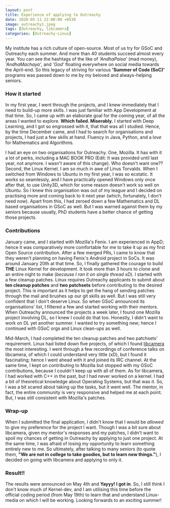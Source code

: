 ```yaml
---
layout: post
title: Experience of applying to Outreachy
date: 2020-05-11 22:00:00 +0530
image: outreachy1.jpeg
tags: [Outreachy, libcamera]
categories: [Outreachy-Linux]
---
```

My institute has a rich culture of open-source. Most of us try for GSoC and Outreachy each summer. And more than 40 students succeed almost every year. You can see the hashtags of the like of *'AndhaPaisa'* (mad money), *'AndhaMachaya'*, and *'God'* floating everywhere on social media towards the April-end. So this legacy of striving for various __'Summer of Code (SoC)'__ programs was passed down to me by my beloved and always-helping seniors. 

### How it started

In my first year, I went through the projects, and I knew immediately that I need to build-up more skills. I was just familiar with App Development at that time. So, I came up with an elaborate goal for the coming year, of all the areas I wanted to explore. __Which failed. Miserably.__ I started with Deep Learning, and I got so engrossed with it, that that was all I studied. Hence, by the time December came, and I had to search for organisations and projects, I had just a few skills at hand. Fluency in Java, Python, and a l*ove* for Mathematics and Algorithms.

I had an eye on two organisations for Outreachy. One, Mozilla. It has with it a lot of perks, including a MAC BOOK PRO (Edit: It was provided until last year, not anymore. I wasn't aware of this change). Who doesn't want one?? Second, the Linux Kernel. I am so much in awe of Linus Torvalds. When I switched from Windows to Ubuntu in my first year, I was so ecstatic. It works so seamlessly, and I have practically opened Windows only once after that, to use Unity3D, which for some reason doesn't work so well on Ubuntu. So I knew this organisation was out of my league and I decided on practising more and coming back to it next year (which, fortunately, I don't need now). Apart from this, I had zeroed down a few Mathematics and DL based organisations in GSoC as well. But I was warned against them by my seniors because usually, PhD students have a better chance of getting those projects.

### Contributions

January came, and I started with Mozilla's Fenix. I am experienced in AppD; hence it was comparatively more comfortable for me to take it up as my first Open Source contribution. After a few merged PRs, I came to know that they weren't planning on having Fenix's Android project in SoCs. It was around January 20th at that time. So, I finally gathered the courage to build __THE__ Linux Kernel for development. It took more than 3 hours to clone and an entire night to make (*because I ran it on single thread xD*). I started with a few cleanup patches. Linux requires Outreachy applicants to submit about __ten cleanup patches__ and __two patchsets__ before contributing to the desired project. This is important as it helps to get the hang of sending patches through the mail and brushes up our git skills as well. But I was still very confident that I don't deserve Linux. So when GSoC announced its organisations' list, I filtered a few and started working with their mentors. When Outreachy announced the projects a week later, I found one Mozilla project involving DL, so I knew I could do that too. Honestly, I didn't want to work on DL yet another summer. I wanted to try something new; hence I continued with GSoC orgs and Linux clean-ups as well. 

Mid-March, I had completed the ten cleanup patches and two patchsets' requirement. Linux had listed down five projects, of which I found [libcamera](https://libcamera.org/getting-started.html) the most interesting. I went through a few recordings of conference talks on libcamera, of which I could understand very little (xD), but I found it fascinating; hence I went ahead with it and joined its IRC channel. At the same time, I kept on contributing to Mozilla but stopped with my GSoC contributions, because I couldn't keep up with all of them. As for libcamera, I had worked with C++ in the past, but I had never worked on a kernel. I had a bit of theoretical knowledge about Operating Systems, but that was it. So, I was a bit scared about taking up the tasks, but it went well. The mentor, in fact, the entire community is very responsive and helped me at each point. But, I was still consistent with Mozilla's patches. 

### Wrap-up

When I submitted the final application, I didn't know that I would be *allowed* to give my preference for the project I want. Though I was a bit sure about libcamera, given my mentor's responses and my patches, I didn't want to spoil my chances of getting in Outreachy by applying to just one project. At the same time, I was afraid of losing my opportunity to learn something entirely new to me. So ultimately, after talking to many seniors (to quote them, __"We are not in college to take goodies, but to learn new things."__), I decided on going with libcamera and applying to only it.

### Result!!

The results were announced on May 4th and __Yayyy! I got in__. So, I still think I don't know much of Kernel-dev, and I am utilising this time before the official coding period (from May 19th) to learn that and understand Linux-media on which I will be working. Looking forwards to an exciting summer!